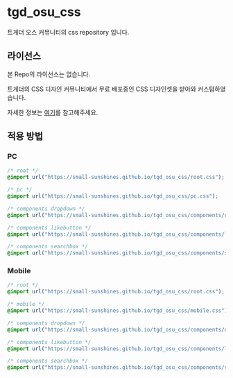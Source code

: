 # tgd_osu_css

트게더 오스 커뮤니티의 css repository 입니다.

## 라이선스

본 Repo의 라이선스는 없습니다.

트게더의 CSS 디자인 커뮤니티에서 무료 배포중인 CSS 디자인셋을 받아와 커스텀하였습니다.

자세한 정보는 [여기](https://tgd.kr/18733230)를 참고해주세요.

## 적용 방법

### PC

```css
/* root */
@import url("https://small-sunshines.github.io/tgd_osu_css/root.css");

/* pc */
@import url("https://small-sunshines.github.io/tgd_osu_css/pc.css");

/* components dropdown */
@import url("https://small-sunshines.github.io/tgd_osu_css/components/dropdown.css");

/* components likebutton */
@import url("https://small-sunshines.github.io/tgd_osu_css/components/likebutton.css");

/* components searchbox */
@import url("https://small-sunshines.github.io/tgd_osu_css/components/searchbox.css");
```

### Mobile

```css
/* root */
@import url("https://small-sunshines.github.io/tgd_osu_css/root.css");

/* mobile */
@import url("https://small-sunshines.github.io/tgd_osu_css/mobile.css");

/* components dropdown */
@import url("https://small-sunshines.github.io/tgd_osu_css/components/dropdown.css");

/* components likebutton */
@import url("https://small-sunshines.github.io/tgd_osu_css/components/likebutton.css");

/* components searchbox */
@import url("https://small-sunshines.github.io/tgd_osu_css/components/searchbox.css");
```